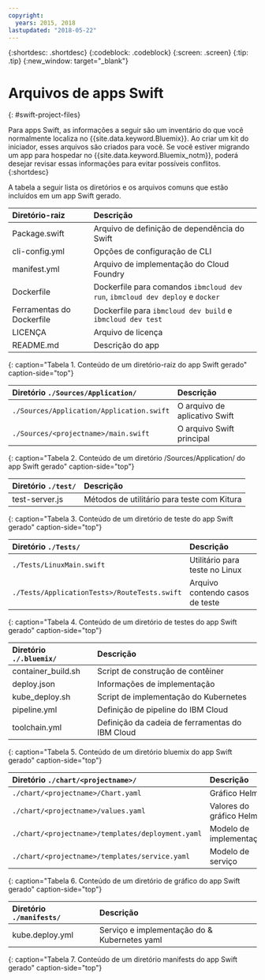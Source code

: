 ```yaml
---
copyright:
  years: 2015, 2018
lastupdated: "2018-05-22"
---
```


{:shortdesc: .shortdesc}
{:codeblock: .codeblock}
{:screen: .screen}
{:tip: .tip}
{:new_window: target="_blank"}

# Arquivos de apps Swift
{: #swift-project-files}

Para apps Swift, as informações a seguir são um inventário do que você normalmente localiza no {{site.data.keyword.Bluemix}}. Ao criar um kit do iniciador, esses arquivos são criados para você. Se você estiver migrando um app para hospedar no {{site.data.keyword.Bluemix_notm}}, poderá desejar revisar essas informações para evitar possíveis conflitos. 
{:shortdesc}

A tabela a seguir lista os diretórios e os arquivos comuns que estão incluídos em um app Swift gerado.

| Diretório-raiz                                     | Descrição |
|:------------------------------------------------|:------------------------------------------|
|Package.swift| Arquivo de definição de dependência do Swift |
|cli-config.yml | Opções de configuração de CLI |
|manifest.yml | Arquivo de implementação do Cloud Foundry |
|Dockerfile | Dockerfile para comandos `ibmcloud dev run`, `ibmcloud dev deploy` e `docker` |
|Ferramentas do Dockerfile | Dockerfile para `ibmcloud dev build` e `ibmcloud dev test` |
| LICENÇA | Arquivo de licença |
|README.md | Descrição do app |
{: caption="Tabela 1. Conteúdo de um diretório-raiz do app Swift gerado" caption-side="top"}

| Diretório `./Sources/Application/` | Descrição  |
|:------------------------------------------------|:------------------------------------------|
| `./Sources/Application/Application.swift` | O arquivo de aplicativo Swift |
| `./Sources/<projectname>/main.swift` | O arquivo Swift principal |
{: caption="Tabela 2. Conteúdo de um diretório /Sources/Application/ do app Swift gerado" caption-side="top"}

| Diretório `./test/` | Descrição |
|:------------------------------------------------|:------------------------------------------|
|test-server.js | Métodos de utilitário para teste com Kitura |
{: caption="Tabela 3. Conteúdo de um diretório de teste do app Swift gerado" caption-side="top"}

| Diretório `./Tests/` | Descrição |
|:------------------------------------------------|:------------------------------------------|
| `./Tests/LinuxMain.swift` | Utilitário para teste no Linux |
| `./Tests/ApplicationTests>/RouteTests.swift` | Arquivo contendo casos de teste |
{: caption="Tabela 4. Conteúdo de um diretório de testes do app Swift gerado" caption-side="top"}

| Diretório `./.bluemix/` | Descrição |
|:------------------------------------------------|:------------------------------------------|
| container_build.sh | Script de construção de contêiner |
| deploy.json | Informações de implementação |
| kube_deploy.sh | Script de implementação do Kubernetes |
| pipeline.yml | Definição de pipeline do IBM Cloud |
| toolchain.yml | Definição da cadeia de ferramentas do IBM Cloud |
{: caption="Tabela 5. Conteúdo de um diretório bluemix do app Swift gerado" caption-side="top"}

| Diretório `./chart/<projectname>/` | Descrição |
|:------------------------------------------------|:------------------------------------------|
| `./chart/<projectname>/Chart.yaml` | Gráfico Helm |
| `./chart/<projectname>/values.yaml` | Valores do gráfico Helm |
| `./chart/<projectname>/templates/deployment.yaml` | Modelo de implementação |
| `./chart/<projectname>/templates/service.yaml` | Modelo de serviço |
{: caption="Tabela 6. Conteúdo de um diretório de gráfico do app Swift gerado" caption-side="top"}

| Diretório `./manifests/` | Descrição |
|:------------------------------------------------|:------------------------------------------|
| kube.deploy.yml | Serviço e implementação do & Kubernetes yaml |
{: caption="Tabela 7. Conteúdo de um diretório manifests do app Swift gerado" caption-side="top"}

